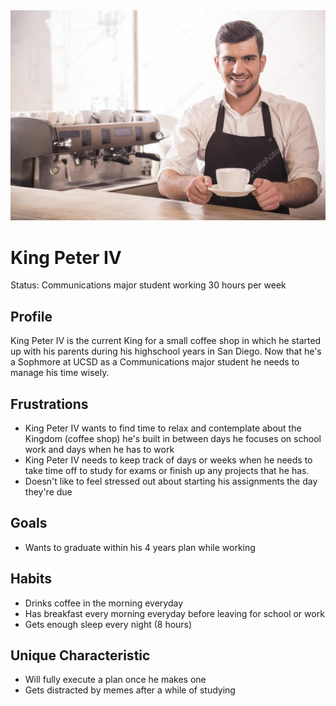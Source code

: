 <img src="./user-img/user-persona-working-student.jpg">

# King Peter IV
Status: Communications major student working 30 hours per week

## Profile
King Peter IV is the current King for a small coffee shop in which he started up with his parents during his highschool years in San Diego. Now that he's a Sophmore at UCSD as a Communications major student he needs to manage his time wisely.

## Frustrations
* King Peter IV wants to find time to relax and contemplate about the Kingdom (coffee shop) he's built in between days he focuses on school work and days when he has to work
* King Peter IV needs to keep track of days or weeks when he needs to take time off to study for exams or finish up any projects that he has.
* Doesn't like to feel stressed out about starting his assignments the day they're due
  
## Goals
* Wants to graduate within his 4 years plan while working

## Habits
* Drinks coffee in the morning everyday
* Has breakfast every morning everyday before leaving for school or work
* Gets enough sleep every night (8 hours)

## Unique Characteristic
* Will fully execute a plan once he makes one
* Gets distracted by memes after a while of studying
  


